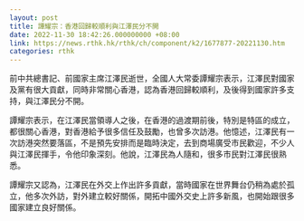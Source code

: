 ```yaml
---
layout: post
title: 譚耀宗：香港回歸較順利與江澤民分不開
date: 2022-11-30 18:42:26.000000000 +08:00
link: https://news.rthk.hk/rthk/ch/component/k2/1677877-20221130.htm
categories: rthk
---
```


前中共總書記、前國家主席江澤民逝世，全國人大常委譚耀宗表示，江澤民對國家及黨有很大貢獻，同時非常關心香港，認為香港回歸較順利，及後得到國家許多支持，與江澤民分不開。

譚耀宗表示，在江澤民當領導人之後，在香港的過渡期前後，特別是特區的成立，都很關心香港，對香港給予很多信任及鼓勵，也曾多次訪港。他憶述，江澤民有一次訪港突然要落區，不是預先安排而是臨時決定，去到商場廣受市民歡迎，不少人與江澤民揮手，令他印象深刻。他說，江澤民為人隨和，很多市民對江澤民很熟悉。

譚耀宗又認為，江澤民在外交上作出許多貢獻，當時國家在世界舞台仍稍為處於孤立，他多次外訪，對外建立較好關係，開拓中國外交史上許多新風，也開始跟很多國家建立良好關係。
